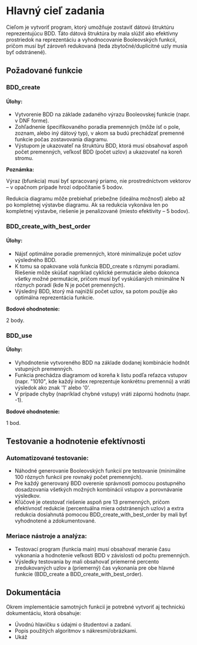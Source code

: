 # Hlavný cieľ zadania

Cieľom je vytvoriť program, ktorý umožňuje zostaviť dátovú štruktúru reprezentujúcu BDD. Táto dátová štruktúra by mala slúžiť ako efektívny prostriedok na reprezentáciu a vyhodnocovanie Booleovských funkcií, pričom musí byť zároveň redukovaná (teda zbytočné/duplicitné uzly musia byť odstránené).

## Požadované funkcie

### BDD_create

#### Úlohy:

- Vytvorenie BDD na základe zadaného výrazu Booleovskej funkcie (napr. v DNF forme).
- Zohľadnenie špecifikovaného poradia premenných (môže ísť o pole, zoznam, alebo iný dátový typ), v akom sa budú prechádzať premenné funkcie počas zostavovania diagramu.
- Výstupom je ukazovateľ na štruktúru BDD, ktorá musí obsahovať aspoň počet premenných, veľkosť BDD (počet uzlov) a ukazovateľ na koreň stromu.

**Poznámka:**

Výraz (bfunkcia) musí byť spracovaný priamo, nie prostredníctvom vektorov – v opačnom prípade hrozí odpočítanie 5 bodov.

Redukcia diagramu môže prebiehať priebežne (ideálna možnosť) alebo až po kompletnej výstavbe diagramu. Ak sa redukcia vykonáva len po kompletnej výstavbe, riešenie je penalizované (miesto efektivity – 5 bodov).

### BDD_create_with_best_order

#### Úlohy:

- Nájsť optimálne poradie premenných, ktoré minimalizuje počet uzlov výsledného BDD.
- K tomu sa opakovane volá funkcia BDD_create s rôznymi poradiami. Riešenie môže skúšať napríklad cyklické permutácie alebo dokonca všetky možné permutácie, pričom musí byť vyskúšaných minimálne N rôznych poradí (kde N je počet premenných).
- Výsledný BDD, ktorý má najnižší počet uzlov, sa potom použije ako optimálna reprezentácia funkcie.

**Bodové ohodnotenie:**

2 body.

### BDD_use

#### Úlohy:

- Vyhodnotenie vytvoreného BDD na základe dodanej kombinácie hodnôt vstupných premenných.
- Funkcia prechádza diagramom od koreňa k listu podľa reťazca vstupov (napr. "1010", kde každý index reprezentuje konkrétnu premennú) a vráti výsledok ako znak '1' alebo '0'.
- V prípade chyby (napríklad chybné vstupy) vráti zápornú hodnotu (napr. -1).

**Bodové ohodnotenie:**

1 bod.

## Testovanie a hodnotenie efektívnosti

### Automatizované testovanie:

- Náhodné generovanie Booleovských funkcií pre testovanie (minimálne 100 rôznych funkcií pre rovnaký počet premenných).
- Pre každý generovaný BDD overenie správnosti pomocou postupného dosadzovania všetkých možných kombinácií vstupov a porovnávanie výsledkov.
- Kľúčové je otestovať riešenie aspoň pre 13 premenných, pričom efektívnosť redukcie (percentuálna miera odstránených uzlov) a extra redukcia dosiahnutá pomocou BDD_create_with_best_order by mali byť vyhodnotené a zdokumentované.

### Meriace nástroje a analýza:

- Testovací program (funkcia main) musí obsahovať meranie času vykonania a hodnotenie veľkosti BDD v závislosti od počtu premenných.
- Výsledky testovania by mali obsahovať priemerné percento zredukovaných uzlov a (priemerný) čas vykonania pre obe hlavné funkcie (BDD_create a BDD_create_with_best_order).

## Dokumentácia

Okrem implementácie samotných funkcií je potrebné vytvoriť aj technickú dokumentáciu, ktorá obsahuje:

- Úvodnú hlavičku s údajmi o študentovi a zadaní.
- Popis použitých algoritmov s nákresmi/obrázkami.
- Ukáž
